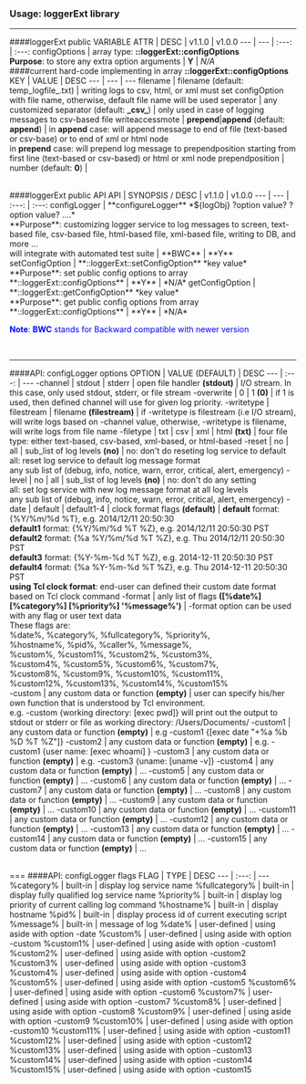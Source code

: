 ### Usage: loggerExt library 
***

####loggerExt public VARIABLE
ATTR | DESC | v1.1.0 | v1.0.0 
--- | --- | :---: | :---:
configOptions | array type: **::loggerExt::configOptions**<br>**Purpose**: to store any extra option arguments | **Y**  | *N/A*
<br>
####current hard-code implementing in array **::loggerExt::configOptions**
KEY | VALUE | DESC 
--- | --- | ---
filename | filename (default: temp_logfile_<uuid>.txt) | writing logs to csv, html, or xml must set configOption with file name, otherwise, default file name will be used
seperator | any customized separator (default: **\_csv\_**) | only used in case of logging messages to csv-based file
writeaccessmote | **prepend**\|**append** (default: **append**) | in **append** case: will append message to end of file (text-based or csv-base) or to end of xml or html node<br>in **prepend** case: will prepend log message to prependposition starting from first line (text-based or csv-based) or html or xml node
prependposition | number (default: **0**) |


<br>
####loggerExt public API
API | SYNOPSIS / DESC | v1.1.0 | v1.0.0 
--- | --- | :---: | :---:
configLogger | **configureLogger** *${logObj} ?option value? ?option value? ....*<br>**Purpose**: customizing logger service to log messages to screen, text-based file, csv-based file, html-based file, xml-based file, writing to DB, and more ...<br>will integrate with automated test suite | **BWC** | **Y**
setConfigOption | **::loggerExt::setConfigOption** *key value*<br>**Purpose**: set public config options to array **::loggerExt::configOptions** | **Y** | *N/A*
getConfigOption | **::loggerExt::getConfigOption** *key value*<br>**Purpose**: get public config options from array **::loggerExt::configOptions**  | **Y** | *N/A*
<br/>

<span style='color: blue;'>**Note**: **BWC** stands for Backward compatible with newer version</span>

<br/>

***

####API: configLogger options
OPTION | VALUE (DEFAULT) | DESC 
--- | :---: | ---
-channel | stdout \| stderr \| open file handler **(stdout)** | I/O stream.  In this case, only used stdout, stderr, or file stream
-overwrite | 0 \| 1 **(0)** | if 1 is used, then defined channel will use for given log priority.
-writetype | filestream \| filename **(filestream)** | if -writetype is filestream (i.e I/O stream), will write logs based on -channel value, otherwise, -writetype is filename, will write logs from file name
-filetype | txt \| csv \| xml \| html **(txt)** | four file type: either text-based, csv-based, xml-based, or html-based
-reset | no \| all \| sub_list of log levels **(no)** | no: don't do reseting log service to default<br>all: reset log service to default log message format<br>any sub list of (debug, info, notice, warn, error, critical, alert, emergency)
-level | no \| all \| sub_list of log levels **(no)** | no: don't do any setting<br>all: set log service with new log message format at all log levels<br>any sub list of (debug, info, notice, warn, error, critical, alert, emergency)
-date | default \| default1-4 \| clock format flags **(default)** | **default** format: {%Y/%m/%d %T}, e.g. 2014/12/11 20:50:30<br>**default1** format: {%Y/%m/%d %T %Z}, e.g. 2014/12/11 20:50:30 PST<br>**default2** format: {%a %Y/%m/%d %T %Z}, e.g. Thu 2014/12/11 20:50:30 PST<br>**default3** format: {%Y-%m-%d %T %Z}, e.g. 2014-12-11 20:50:30 PST<br>**default4** format: {%a %Y-%m-%d %T %Z}, e.g. Thu 2014-12-11 20:50:30 PST<br>**using Tcl clock format**: end-user can defined their custom date format based on Tcl clock command
-format | anly list of flags **([%date%] [%category%] [%priority%] '%message%')** | -format option can be used with any flag or user text data<br>These flags are:<br>%date%, %category%, %fullcategory%, %priority%,<br>%hostname%, %pid%, %caller%, %message%,<br>%custom%, %custom1%, %custom2%, %custom3%,<br>%custom4%, %custom5%, %custom6%, %custom7%,<br>%custom8%, %custom9%, %custom10%, %custom11%,<br>%custom12%, %custom13%, %custom14%, %custom15%  
-custom | any custom data or function **(empty)** | user can specify his/her own function that is understood by Tcl environment.<br>e.g. -custom {working directory: [exec pwd]} will print out the output to stdout or stderr or file as working directory: /Users/Documents/ 
-custom1 | any custom data or function **(empty)** | e.g -custom1 {[exec date "+%a %b %D %T %Z"]}
-custom2 | any custom data or function **(empty)** | e.g. -custom1 {user name: [exec whoami] }
-custom3 | any custom data or function **(empty)** | e.g. -custom3 {uname: [uname -v]}
-custom4 | any custom data or function **(empty)** | ...
-custom5 | any custom data or function **(empty)** | ...
-custom6 | any custom data or function **(empty)** | ...
-custom7 | any custom data or function **(empty)** | ...
-custom8 | any custom data or function **(empty)** | ...
-custom9 | any custom data or function **(empty)** | ...
-custom10 | any custom data or function **(empty)** | ...
-custom11 | any custom data or function **(empty)** | ...
-custom12 | any custom data or function **(empty)** | ...
-custom13 | any custom data or function **(empty)** | ...
-custom14 | any custom data or function **(empty)** | ...
-custom15 | any custom data or function **(empty)** | ...

<br>
===
####API: configLogger flags
FLAG | TYPE | DESC 
--- | :---: | ---
%category% | built-in | display log service name
%fullcategory% | built-in | display fully qualified log service name
%priority% | built-in | display log priority of current calling log command
%hostname% | built-in | display hostname
%pid% | built-in | display process id of current executing script
%message% | built-in | message of log
%date% | user-defined | using aside with option -date
%custom% | user-defined | using aside with option -custom
%custom1% | user-defined | using aside with option -custom1
%custom2% | user-defined | using aside with option -custom2
%custom3% | user-defined | using aside with option -custom3
%custom4% | user-defined | using aside with option -custom4
%custom5% | user-defined | using aside with option -custom5
%custom6% | user-defined | using aside with option -custom6
%custom7% | user-defined | using aside with option -custom7
%custom8% | user-defined | using aside with option -custom8
%custom9% | user-defined | using aside with option -custom9
%custom10% | user-defined | using aside with option -custom10
%custom11% | user-defined | using aside with option -custom11
%custom12% | user-defined | using aside with option -custom12
%custom13% | user-defined | using aside with option -custom13
%custom14% | user-defined | using aside with option -custom14
%custom15% | user-defined | using aside with option -custom15
